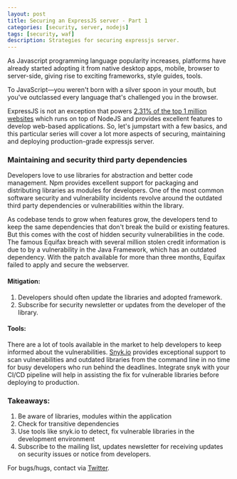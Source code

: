 ```yaml
---
layout: post
title: Securing an ExpressJS server - Part 1
categories: [security, server, nodejs]
tags: [security, waf]
description: Strategies for securing expressjs server.
---
```


As Javascript programming language popularity increases, platforms have already started adopting it from native desktop apps, mobile, browser to server-side, giving rise to exciting frameworks, style guides, tools.

To JavaScript—you weren't born with a silver spoon in your mouth, but you've outclassed every language that's challenged you in the browser.

ExpressJS is not an exception that powers [2.31% of the top 1 million websites](https://trends.builtwith.com/framework/Express) which runs on top of NodeJS and provides excellent features to develop web-based applications. So, let's jumpstart with a few basics, and this particular series will cover a lot more aspects of securing, maintaining and deploying production-grade expressjs server.

### Maintaining and security third party dependencies
Developers love to use libraries for abstraction and better code management. Npm provides excellent support for packaging and distributing libraries as modules for developers. One of the most common software security and vulnerability incidents revolve around the outdated third party dependencies or vulnerabilities within the library.

As codebase tends to grow when features grow, the developers tend to keep the same dependencies that don't break the build or existing features. But this comes with the cost of hidden security vulnerabilities in the code. The famous Equifax breach with several million stolen credit information is due to by a vulnerability in the Java Framework, which has an outdated dependency. With the patch available for more than three months, Equifax failed to apply and secure the webserver.

#### Mitigation:
1. Developers should often update the libraries and adopted framework.
2. Subscribe for security newsletter or updates from the developer of the library.

#### Tools:
There are a lot of tools available in the market to help developers to keep informed about the vulnerabilities. [Snyk.io](https://snyk.io) provides exceptional support to scan vulnerabilities and outdated libraries from the command line in no time for busy developers who run behind the deadlines. Integrate snyk with your CI/CD pipeline will help in assisting the fix for vulnerable libraries before deploying to production.

### Takeaways:
1. Be aware of libraries, modules within the application
2. Check for transitive dependencies
3. Use tools like snyk.io to detect, fix vulnerable libraries in the development environment
4. Subscribe to the mailing list, updates newsletter for receiving updates on security issues or notice from developers.

For bugs/hugs, contact via [Twitter](https://twitter.com/sshivasurya).
